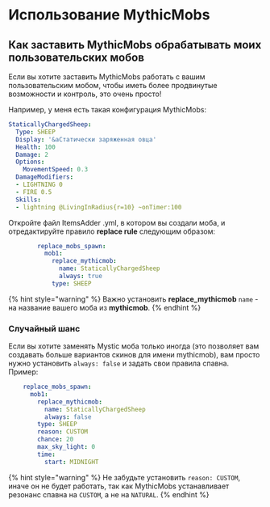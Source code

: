 # Использование MythicMobs

## Как заставить MythicMobs обрабатывать моих пользовательских мобов

Если вы хотите заставить MythicMobs работать с вашим пользовательским мобом, чтобы иметь более продвинутые возможности и контроль, это очень просто!

Например, у меня есть такая конфигурация MythicMobs:

```yaml
StaticallyChargedSheep:
  Type: SHEEP
  Display: '&aСтатически заряженная овца'
  Health: 100
  Damage: 2
  Options:
    MovementSpeed: 0.3
  DamageModifiers:
  - LIGHTNING 0
  - FIRE 0.5
  Skills:
  - lightning @LivingInRadius{r=10} ~onTimer:100
```

  
Откройте файл ItemsAdder .yml, в котором вы создали моба, и отредактируйте правило **replace rule** следующим образом:

```yaml
        replace_mobs_spawn:
          mob1:
            replace_mythicmob:
              name: StaticallyChargedSheep
              always: true
            type: SHEEP
```

{% hint style="warning" %}
Важно установить **replace\_mythicmob** `name` - на название вашего моба из **mythicmob**.
{% endhint %}

### Случайный шанс

Если вы хотите заменять Mystic моба только иногда \(это позволяет вам создавать больше вариантов скинов для имени mythicmob\), вам просто нужно установить `always: false` и задать свои правила спавна.  
Пример:

```yaml
    replace_mobs_spawn:
      mob1:
        replace_mythicmob:
          name: StaticallyChargedSheep
          always: false
        type: SHEEP
        reason: CUSTOM
        chance: 20
        max_sky_light: 0
        time:
          start: MIDNIGHT
```

{% hint style="warning" %}
Не забудьте установить `reason: CUSTOM`, иначе он не будет работать, так как MythicMobs устанавливает резонанс спавна на `CUSTOM`, а не на `NATURAL`.
{% endhint %}



